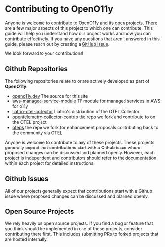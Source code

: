 # Contributing to OpenO11y

Anyone is welcome to contribute to OpenO11y and its open projects. There are a
few major aspects of this project to which one can contribute. This guide will
help you understand how our project works and how you can contribute
effectively. If you have any questions that aren't answered in this guide,
please reach out by creating a [GitHub issue](https://github.com/liatrio/openo11y.dev/issues).

We look forward to your contributions!

## Github Repositories

The following repositories relate to or are actively developed as part of
**OpenO11y**.

- [openo11y.dev](https://github.com/liatrio/openo11y.dev) The source for this
  site
- [aws-managed-service-module](https://github.com/liatrio/aws-managed-services)
  TF module for managed services in AWS for o11y
- [liatrio-otel-collector](https://github.com/liatrio/liatrio-otel-collector)
  Liatrio's distribution of the OTEL Collector
- [opentelemetry-collector-contrib](https://github.com/open-telemetry/opentelemetry-collector-contrib)
  the repo we fork and contribute to on the OTEL project
- [oteps](https://github.com/open-telemetry/oteps) the repo we fork for
  enhancement proposals contributing back to the community via OTEL

Anyone is welcome to contribute to any of these projects. These projects
generally expect that contributions start with a Github issue where proposed
changes can be discussed and planned openly. However, each project is
independent and contributors should refer to the documentation within each
project for detailed instructions.

## Github Issues

All of our projects generally expect that contributions start with a Github
issue where proposed changes can be discussed and planned openly.

## Open Source Projects

We rely heavily on open source projects. If you find a bug or feature that you
think should be implemented in one of these projects, consider contributing
there first. This includes submitting PRs to forked projects that are hosted
internally.
